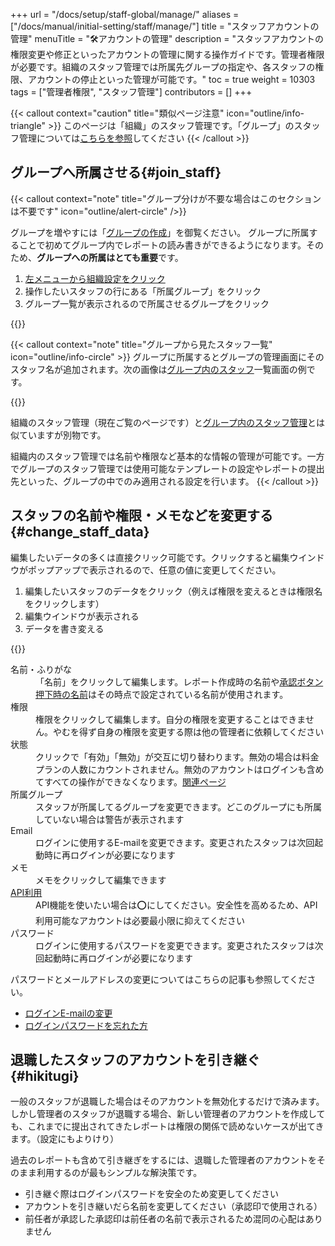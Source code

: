 +++
url = "/docs/setup/staff-global/manage/"
aliases = ["/docs/manual/initial-setting/staff/manage/"]
title = "スタッフアカウントの管理"
menuTitle = "🛠️アカウントの管理"
description = "スタッフアカウントの権限変更や修正といったアカウントの管理に関する操作ガイドです。管理者権限が必要です。組織のスタッフ管理では所属先グループの指定や、各スタッフの権限、アカウントの停止といった管理が可能です。"
toc = true
weight = 10303
tags = ["管理者権限", "スタッフ管理"]
contributors = []
+++

{{< callout context="caution" title="類似ページ注意" icon="outline/info-triangle" >}}
このページは「組織」のスタッフ管理です。「グループ」のスタッフ管理については[こちらを参照](/docs/setup/staff-local/_about/)してください
{{< /callout >}}

## グループへ所属させる{#join_staff}

{{< callout context="note" title="グループ分けが不要な場合はこのセクションは不要です" icon="outline/alert-circle" />}}

グループを増やすには「[グループの作成](/docs/setup/make-group/)」を御覧ください。
グループに所属することで初めてグループ内でレポートの読み書きができるようになります。そのため、**グループへの所属はとても重要**です。

1. [左メニューから組織設定をクリック](/docs/setup/staff-global/rank/#rootSettingBtn)
1. 操作したいスタッフの行にある「所属グループ」をクリック
1. グループ一覧が表示されるので所属させるグループをクリック

{{<icatch filename="img/join" msg="組織のスタッフをそれぞれのグループに所属させましょう" alice="book">}}

{{< callout context="note" title="グループから見たスタッフ一覧" icon="outline/info-circle" >}}
グループに所属するとグループの管理画面にそのスタッフ名が追加されます。次の画像は[グループ内のスタッフ](/docs/setup/staff-local/_about/)一覧画面の例です。

{{<icatch filename="img/group-member" msg="グループ内から見た所属スタッフの一覧画面です" alice="here">}}

組織のスタッフ管理（現在ご覧のページです）と[グループ内のスタッフ管理](/docs/setup/staff-local/_about/)とは似ていますが別物です。

組織内のスタッフ管理では名前や権限など基本的な情報の管理が可能です。一方でグループのスタッフ管理では使用可能なテンプレートの設定やレポートの提出先といった、グループの中でのみ適用される設定を行います。
{{< /callout >}}

## スタッフの名前や権限・メモなどを変更する{#change_staff_data}

編集したいデータの多くは直接クリック可能です。クリックすると編集ウインドウがポップアップで表示されるので、任意の値に変更してください。

1. 編集したいスタッフのデータをクリック（例えば権限を変えるときは権限名をクリックします）
1. 編集ウインドウが表示される
1. データを書き変える

{{<icatch filename="img/staff-edit" msg="スタッフの名前や権限・メモを変更するにはそれぞれのデータをクリックしてください" alice="here">}}

<dl class="basic">
<dt>名前・ふりがな</dt>
<dd>「名前」をクリックして編集します。レポート作成時の名前や<a href="/docs/manual/read-report/state/#agree">承認ボタン押下時の名前</a>はその時点で設定されている名前が使用されます。</dd>
<dt>権限</dt>
<dd>権限をクリックして編集します。自分の権限を変更することはできません。やむを得ず自身の権限を変更する際は他の管理者に依頼してください</dd>
<dt>状態</dt>
<dd>クリックで「有効」「無効」が交互に切り替わります。無効の場合は料金プランの人数にカウントされません。無効のアカウントはログインも含めてすべての操作ができなくなります。<a href="/docs/setup/staff-global/make/#disable">関連ページ</a></dd>
<dt>所属グループ</dt>
<dd>スタッフが所属してるグループを変更できます。どこのグループにも所属していない場合は警告が表示されます</dd>
<dt>Email</dt>
<dd>ログインに使用するE-mailを変更できます。変更されたスタッフは次回起動時に再ログインが必要になります</dd>
<dt>メモ</dt>
<dd>メモをクリックして編集できます</dd>
<dt><a href="/docs/manual/api/ref/">API利用</a></dt>
<dd>API機能を使いたい場合は⭕にしてください。安全性を高めるため、API利用可能なアカウントは必要最小限に抑えてください</dd>
<dt>パスワード</dt>
<dd>ログインに使用するパスワードを変更できます。変更されたスタッフは次回起動時に再ログインが必要になります</dd>
</dl>

パスワードとメールアドレスの変更についてはこちらの記事も参照してください。

- [ログインE-mailの変更](/docs/manual/account/email/)
- [ログインパスワードを忘れた方](/docs/manual/account/email/#password)

## 退職したスタッフのアカウントを引き継ぐ{#hikitugi}

一般のスタッフが退職した場合はそのアカウントを無効化するだけで済みます。
しかし管理者のスタッフが退職する場合、新しい管理者のアカウントを作成しても、これまでに提出されてきたレポートは権限の関係で読めないケースが出てきます。（設定にもよりけり）

過去のレポートも含めて引き継ぎをするには、退職した管理者のアカウントをそのまま利用するのが最もシンプルな解決策です。

- 引き継ぐ際はログインパスワードを安全のため変更してください
- アカウントを引き継いだら名前を変更してください（承認印で使用される）
- 前任者が承認した承認印は前任者の名前で表示されるため混同の心配はありません
